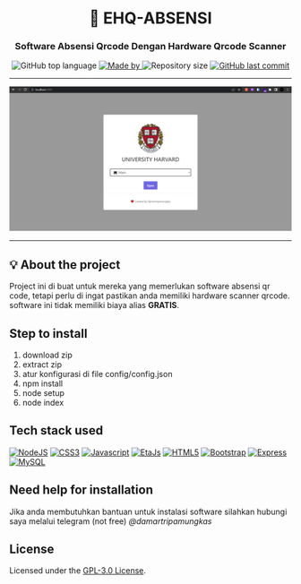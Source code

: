 <h1 align="center">📠 EHQ-ABSENSI</h1>

<h3 align="center">
    Software Absensi Qrcode Dengan Hardware Qrcode Scanner
</h3>

<p align="center">
  <img alt="GitHub top language" src="https://img.shields.io/github/languages/top/damartripamungkas/ehq-absensi?color=04D361&labelColor=000000">
  
  <a href="https://www.linkedin.com/in/johnggli/">
    <img alt="Made by" src="https://img.shields.io/static/v1?label=made%20by&message=damartripamungkas&color=04D361&labelColor=000000">
  </a>
  
  <img alt="Repository size" src="https://img.shields.io/github/repo-size/damartripamungkas/ehq-absensi?color=04D361&labelColor=000000">
  
  <a href="https://github.com/johnggli/linktree/commits/master">
    <img alt="GitHub last commit" src="https://img.shields.io/github/last-commit/damartripamungkas/ehq-absensi?color=04D361&labelColor=000000">
  </a>
</p>

---

<p align="center">
  <img src="https://github.com/damartripamungkas/ehq-absensi/raw/master/images/home.png?raw=true"/>
</p>

---

## 💡 About the project
Project ini di buat untuk mereka yang memerlukan software absensi qr code, tetapi perlu di ingat pastikan anda memiliki hardware scanner qrcode. software ini tidak memiliki biaya alias <b>GRATIS</b>.

## Step to install
1. download zip
2. extract zip
3. atur konfigurasi di file config/config.json
4. npm install
5. node setup
5. node index

## Tech stack used
<a href="https://nodejs.org/en/" target="_blank" rel="noreferrer"><img src="https://raw.githubusercontent.com/danielcranney/readme-generator/main/public/icons/skills/nodejs-colored.svg" width="36" height="36" alt="NodeJS" /></a>
<a href="https://www.w3.org/TR/CSS/#css" target="_blank" rel="noreferrer"><img src="https://raw.githubusercontent.com/danielcranney/readme-generator/main/public/icons/skills/css3-colored.svg" width="36" height="36" alt="CSS3" /></a>
<a href="https://developer.mozilla.org/en-US/docs/Web/JavaScript" target="_blank" rel="noreferrer"><img src="https://raw.githubusercontent.com/danielcranney/readme-generator/main/public/icons/skills/javascript-colored.svg" width="36" height="36" alt="Javascript" /></a>
<a href="https://eta.js.org/" target="_blank" rel="noreferrer"><img src="https://eta.js.org/img/logo.svg" width="36" height="36" alt="EtaJs" /></a>
<a href="https://developer.mozilla.org/en-US/docs/Glossary/HTML5" target="_blank" rel="noreferrer"><img src="https://raw.githubusercontent.com/danielcranney/readme-generator/main/public/icons/skills/html5-colored.svg" width="36" height="36" alt="HTML5" /></a>
<a href="https://getbootstrap.com/" target="_blank" rel="noreferrer"><img src="https://raw.githubusercontent.com/danielcranney/readme-generator/main/public/icons/skills/bootstrap-colored.svg" width="36" height="36" alt="Bootstrap" /></a>
<a href="https://expressjs.com/" target="_blank" rel="noreferrer"><img src="https://raw.githubusercontent.com/danielcranney/readme-generator/main/public/icons/skills/express-colored.svg" width="36" height="36" alt="Express" /></a>
<a href="https://www.mysql.com/" target="_blank" rel="noreferrer"><img src="https://raw.githubusercontent.com/danielcranney/readme-generator/main/public/icons/skills/mysql-colored.svg" width="36" height="36" alt="MySQL" /></a>

## Need help for installation
Jika anda membutuhkan bantuan untuk instalasi software silahkan hubungi saya melalui telegram (not free) <i>@damartripamungkas</i> 

## License
Licensed under the [GPL-3.0 License](./LICENSE).